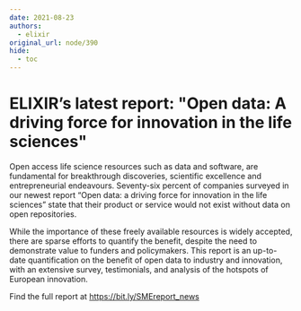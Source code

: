 ```yaml
---
date: 2021-08-23
authors:
  - elixir
original_url: node/390
hide:
  - toc
---
```


# ELIXIR’s latest report: "Open data: A driving force for innovation in the life sciences"

<p>Open access life science resources such as data and software, are fundamental for breakthrough discoveries, scientific excellence and entrepreneurial endeavours. Seventy-six percent of companies surveyed in our newest report “Open data: a driving force for innovation in the life sciences” state that their product or service would not exist without data on open repositories.&nbsp;</p>

<p>While the importance of these freely available resources is widely accepted, there are sparse efforts to quantify the benefit, despite the need to demonstrate value to funders and policymakers. This report is an up-to-date quantification on the benefit of open data to industry and innovation, with an extensive survey, testimonials, and analysis of the hotspots of European innovation.&nbsp;</p>

<p>Find the full report at&nbsp;<a href="https://bit.ly/SMEreport_news">https://bit.ly/SMEreport_news</a></p>

<p>&nbsp;</p>

